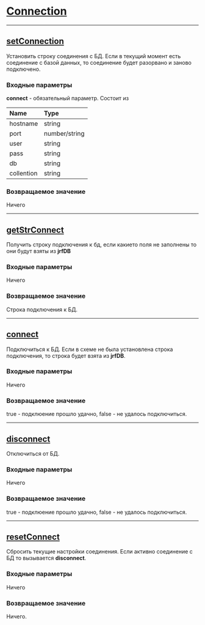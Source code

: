 # [Connection](#connection)

---

## [setConnection](#setconnection)

Установить строку соединения с БД. Если в текущий момент есть соединение с базой данных, то соединение будет разорвано и заново подключено.

### Входные параметры

**connect** - обязательный параметр. Состоит из

| Name | Type |
| :--- | :--- |
| hostname | string |
| port | number/string |
| user | string |
| pass | string |
| db | string |
| collention | string |

### Возвращаемое значение

Ничего

---

## [getStrConnect](#getstrconnect)

Получить строку подключения к бд, если какието поля не заполнены то они будут взяты из **jrfDB**

### Входные параметры

Ничего

### Возвращаемое значение

Строка подключения к БД.

---

## [connect](#connect)

Подключиться к БД. Если в схеме не была установлена строка подключения, то строка будет взята из **jrfDB**.

### Входные параметры

Ничего

### Возвращаемое значение

true - подклюение прошло удачно, false - не удалось подключиться.

---

## [disconnect](#disconnect)

Отключиться от БД.

### Входные параметры

Ничего

### Возвращаемое значение

true - подклюение прошло удачно, false - не удалось подключиться.

---

## [resetConnect](#resetconnect)

Сбросить текущие настройки соединения. Если активно соединение с БД то вызывается **disconnect**.

### Входные параметры

Ничего

### Возвращаемое значение

Ничего.

